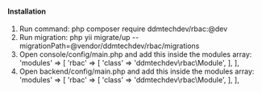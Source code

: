 <h4>Installation</h4>

1.  Run command: php composer require ddmtechdev/rbac:@dev
2.  Run migration: php yii migrate/up --migrationPath=@vendor/ddmtechdev/rbac/migrations
3.  Open console/config/main.php and add this inside the modules array:
    'modules' => [
        'rbac' => [
            'class' => 'ddmtechdev\rbac\Module',
        ],
    ],
4.  Open backend/config/main.php and add this inside the modules array:
    'modules' => [
        'rbac' => [
            'class' => 'ddmtechdev\rbac\Module',
        ],
    ],